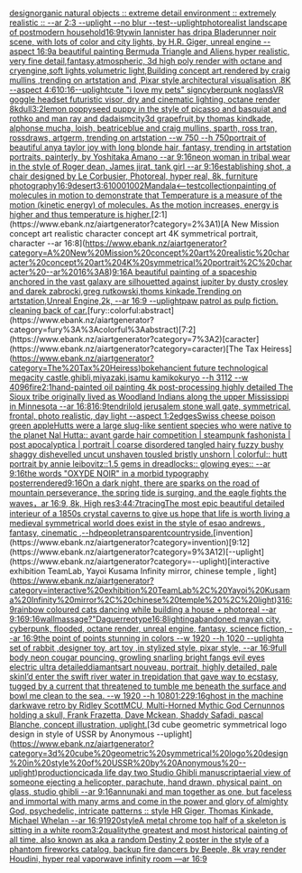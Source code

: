[design](https://www.ebank.nz/aiartgenerator?category=design)[organic natural objects :: extreme detail environment :: extremely realistic :: --ar 2:3 --uplight --no blur --test](https://www.ebank.nz/aiartgenerator?category=organic%20natural%20objects%20%3A%3A%20extreme%20detail%20environment%20%3A%3A%20extremely%20realistic%20%3A%3A%20--ar%202%3A3%20--uplight%20--no%20blur%20--test)[--uplight](https://www.ebank.nz/aiartgenerator?category=--uplight)[photorealist landscape of postmodern household](https://www.ebank.nz/aiartgenerator?category=photorealist%20landscape%20of%20postmodern%20household)[16:9](https://www.ebank.nz/aiartgenerator?category=16%3A9)[tywin lannister has drip](https://www.ebank.nz/aiartgenerator?category=tywin%20lannister%20has%20drip)[a Bladerunner noir scene, with lots of color and city lights, by H.R. Giger, unreal engine --aspect 16:9](https://www.ebank.nz/aiartgenerator?category=a%20Bladerunner%20noir%20scene%2C%20with%20lots%20of%20color%20and%20city%20lights%2C%20by%20H.R.%20Giger%2C%20unreal%20engine%20--aspect%2016%3A9)[a beautiful painting Bermuda Triangle and Aliens,hyper realistic, very fine detail,fantasy,atmospheric, 3d high poly render with octane and cryengine,soft lights,volumetric light,Building concept art,rendered by craig mullins ,trending on artstation and ,Pixar style,architectural visualisation ,8K --aspect 4:6](https://www.ebank.nz/aiartgenerator?category=a%20beautiful%20painting%20Bermuda%20Triangle%20and%20Aliens%2Chyper%20realistic%2C%20very%20fine%20detail%2Cfantasy%2Catmospheric%2C%203d%20high%20poly%20render%20with%20octane%20and%20cryengine%2Csoft%20lights%2Cvolumetric%20light%2CBuilding%20concept%20art%2Crendered%20by%20craig%20mullins%20%2Ctrending%20on%20artstation%20and%20%2CPixar%20style%2Carchitectural%20visualisation%20%2C8K%20--aspect%204%3A6)[10:16](https://www.ebank.nz/aiartgenerator?category=10%3A16)[--uplight](https://www.ebank.nz/aiartgenerator?category=--uplight)[cute "i love my pets" sign](https://www.ebank.nz/aiartgenerator?category=cute%20%22i%20love%20my%20pets%22%20sign)[cyberpunk no](https://www.ebank.nz/aiartgenerator?category=cyberpunk%20no)[glass](https://www.ebank.nz/aiartgenerator?category=glass)[VR goggle headset futuristic visor, dry and cinematic lighting, octane render 8k](https://www.ebank.nz/aiartgenerator?category=VR%20goggle%20headset%20futuristic%20visor%2C%20dry%20and%20cinematic%20lighting%2C%20octane%20render%208k)[dull](https://www.ebank.nz/aiartgenerator?category=dull)[3:2](https://www.ebank.nz/aiartgenerator?category=3%3A2)[lemon poppyseed puppy in the style of picasso and basquiat and rothko and man ray and dadaism](https://www.ebank.nz/aiartgenerator?category=lemon%20poppyseed%20puppy%20in%20the%20style%20of%20picasso%20and%20basquiat%20and%20rothko%20and%20man%20ray%20and%20dadaism)[city](https://www.ebank.nz/aiartgenerator?category=city)[3d grapefruit,by thomas kindkade, alphonse mucha, loish, beatriceblue and craig mullins, sparth, ross tran, rossdraws, artgerm, trending on artstation --w 750 --h 750](https://www.ebank.nz/aiartgenerator?category=3d%20grapefruit%2Cby%20thomas%20kindkade%2C%20alphonse%20mucha%2C%20loish%2C%20beatriceblue%20and%20craig%20mullins%2C%20sparth%2C%20ross%20tran%2C%20rossdraws%2C%20artgerm%2C%20trending%20on%20artstation%20--w%20750%20--h%20750)[portrait of beautiful anya taylor joy with long blonde hair, fantasy, trending in artstation portraits, painterly, by Yoshitaka Amano --ar 9:16](https://www.ebank.nz/aiartgenerator?category=portrait%20of%20beautiful%20anya%20taylor%20joy%20with%20long%20blonde%20hair%2C%20fantasy%2C%20trending%20in%20artstation%20portraits%2C%20painterly%2C%20by%20Yoshitaka%20Amano%20--ar%209%3A16)[neon woman in tribal wear in the style of Roger dean, James jirat, tank girl  --ar 9:16](https://www.ebank.nz/aiartgenerator?category=neon%20woman%20in%20tribal%20wear%20in%20the%20style%20of%20Roger%20dean%2C%20James%20jirat%2C%20tank%20girl%20%20--ar%209%3A16)[](https://www.ebank.nz/aiartgenerator?category=)[establishing shot, a chair designed by Le Corbusier, Photoreal, hyper real, 8k, furniture photography](https://www.ebank.nz/aiartgenerator?category=establishing%20shot%2C%20a%20chair%20designed%20by%20Le%20Corbusier%2C%20Photoreal%2C%20hyper%20real%2C%208k%2C%20furniture%20photography)[16:9](https://www.ebank.nz/aiartgenerator?category=16%3A9)[desert](https://www.ebank.nz/aiartgenerator?category=desert)[3:6](https://www.ebank.nz/aiartgenerator?category=3%3A6)[1000100](https://www.ebank.nz/aiartgenerator?category=1000100)[2](https://www.ebank.nz/aiartgenerator?category=2)[Mandala](https://www.ebank.nz/aiartgenerator?category=Mandala)[<--test](https://www.ebank.nz/aiartgenerator?category=%3C--test)[collection](https://www.ebank.nz/aiartgenerator?category=collection)[painting of molecules in motion to demonstrate that Temperature is a measure of the motion (kinetic energy) of molecules. As the motion increases, energy is higher and thus temperature is higher.](https://www.ebank.nz/aiartgenerator?category=painting%20of%20molecules%20in%20motion%20to%20demonstrate%20that%20Temperature%20is%20a%20measure%20of%20the%20motion%20%28kinetic%20energy%29%20of%20molecules.%20As%20the%20motion%20increases%2C%20energy%20is%20higher%20and%20thus%20temperature%20is%20higher.)[2:1](https://www.ebank.nz/aiartgenerator?category=2%3A1)[A New Mission concept art realistic character concept art 4K symmetrical portrait, character --ar 16:8](https://www.ebank.nz/aiartgenerator?category=A%20New%20Mission%20concept%20art%20realistic%20character%20concept%20art%204K%20symmetrical%20portrait%2C%20character%20--ar%2016%3A8)[9:16](https://www.ebank.nz/aiartgenerator?category=9%3A16)[A beautiful painting of a spaceship anchored in the vast galaxy are silhouetted against jupiter by dusty crosley and darek zabrocki,greg rutkowski,thoms kinkade,Trending on artstation,Unreal Engine,2k, --ar 16:9 --uplight](https://www.ebank.nz/aiartgenerator?category=A%20beautiful%20painting%20of%20a%20spaceship%20anchored%20in%20the%20vast%20galaxy%20are%20silhouetted%20against%20jupiter%20by%20dusty%20crosley%20and%20darek%20zabrocki%2Cgreg%20rutkowski%2Cthoms%20kinkade%2CTrending%20on%20artstation%2CUnreal%C2%A0Engine%2C2k%2C%20--ar%2016%3A9%20--uplight)[paw patrol as pulp fiction. cleaning back of car.](https://www.ebank.nz/aiartgenerator?category=paw%20patrol%20as%20pulp%20fiction.%20cleaning%20back%20of%20car.)[fury::colorful:abstract](https://www.ebank.nz/aiartgenerator?category=fury%3A%3Acolorful%3Aabstract)[7:2](https://www.ebank.nz/aiartgenerator?category=7%3A2)[caracter](https://www.ebank.nz/aiartgenerator?category=caracter)[The Tax Heiress](https://www.ebank.nz/aiartgenerator?category=The%20Tax%20Heiress)[bokeh](https://www.ebank.nz/aiartgenerator?category=bokeh)[ancient future technological megacity castle,ghibli,miyazaki,isamu kamikokuryo  --h 3112  --w 4096](https://www.ebank.nz/aiartgenerator?category=ancient%20future%20technological%20megacity%20castle%2Cghibli%2Cmiyazaki%2Cisamu%20kamikokuryo%20%20--h%203112%20%20--w%204096)[fire](https://www.ebank.nz/aiartgenerator?category=fire)[2:1](https://www.ebank.nz/aiartgenerator?category=2%3A1)[hand-painted oil painting 4k post-processing highly detailed The Sioux tribe originally lived as Woodland Indians along the upper Mississippi in Minnesota --ar 16:8](https://www.ebank.nz/aiartgenerator?category=hand-painted%20oil%20painting%204k%20post-processing%20highly%20detailed%20The%20Sioux%20tribe%20originally%20lived%20as%20Woodland%20Indians%20along%20the%20upper%20Mississippi%20in%20Minnesota%20--ar%2016%3A8)[16:9](https://www.ebank.nz/aiartgenerator?category=16%3A9)[tendril](https://www.ebank.nz/aiartgenerator?category=tendril)[old jerusalem stone wall gate, symmetrical, frontal, photo realistic, day light --aspect 1:2](https://www.ebank.nz/aiartgenerator?category=old%20jerusalem%20stone%20wall%20gate%2C%20symmetrical%2C%20frontal%2C%20photo%20realistic%2C%20day%20light%20--aspect%201%3A2)[edges](https://www.ebank.nz/aiartgenerator?category=edges)[Swiss cheese poison green apple](https://www.ebank.nz/aiartgenerator?category=Swiss%20cheese%20poison%20green%20apple)[Hutts were a large slug-like sentient species who were native to the planet Nal Hutta:: avant garde hair competition | steampunk fashonista | post apocalyptica | portrait | coarse disordered tangled hairy fuzzy bushy shaggy dishevelled uncut unshaven tousled bristly unshorn | colorful:: hutt portrait by annie leibovitz::1.5 gems in dreadlocks:: glowing eyes::  --ar 9:16](https://www.ebank.nz/aiartgenerator?category=Hutts%20were%20a%20large%20slug-like%20sentient%20species%20who%20were%20native%20to%20the%20planet%20Nal%20Hutta%3A%3A%20avant%20garde%20hair%20competition%20%7C%20steampunk%20fashonista%20%7C%20post%20apocalyptica%20%7C%20portrait%20%7C%20coarse%20disordered%20tangled%20hairy%20fuzzy%20bushy%20shaggy%20dishevelled%20uncut%20unshaven%20tousled%20bristly%20unshorn%20%7C%20colorful%3A%3A%20hutt%20portrait%20by%20annie%20leibovitz%3A%3A1.5%20gems%20in%20dreadlocks%3A%3A%20glowing%20eyes%3A%3A%20%20--ar%209%3A16)[the words "OXYDE NOIR" in a morbid typography poster](https://www.ebank.nz/aiartgenerator?category=the%20words%20%22OXYDE%20NOIR%22%20in%20a%20morbid%20typography%20poster)[rendered](https://www.ebank.nz/aiartgenerator?category=rendered)[9:16](https://www.ebank.nz/aiartgenerator?category=9%3A16)[On a dark night, there are sparks on the road of mountain perseverance, the spring tide is surging, and the eagle fights the waves，ar 16:9, 8k, High res](https://www.ebank.nz/aiartgenerator?category=On%20a%20dark%20night%2C%20there%20are%20sparks%20on%20the%20road%20of%20mountain%20perseverance%2C%20the%20spring%20tide%20is%20surging%2C%20and%20the%20eagle%20fights%20the%20waves%EF%BC%8Car%2016%3A9%2C%208k%2C%20High%20res)[3:4](https://www.ebank.nz/aiartgenerator?category=3%3A4)[4:7](https://www.ebank.nz/aiartgenerator?category=4%3A7)[tracing](https://www.ebank.nz/aiartgenerator?category=tracing)[The most epic beautiful detailed interieur of a 1850s crystal caverns to give us hope that life is worth living a medieval symmetrical world does exist in the style of esao andrews , fantasy, cinematic ,--hd](https://www.ebank.nz/aiartgenerator?category=The%20most%20epic%20beautiful%20detailed%20interieur%20of%20a%201850s%20crystal%20caverns%20to%20give%20us%20hope%20that%20life%20is%20worth%20living%20a%20medieval%20symmetrical%20world%20does%20exist%20in%20the%20style%20of%20esao%20andrews%20%2C%20fantasy%2C%20cinematic%20%2C--hd)[people](https://www.ebank.nz/aiartgenerator?category=people)[](https://www.ebank.nz/aiartgenerator?category=)[transparent](https://www.ebank.nz/aiartgenerator?category=transparent)[countryside.](https://www.ebank.nz/aiartgenerator?category=countryside.)[invention](https://www.ebank.nz/aiartgenerator?category=invention)[9:12](https://www.ebank.nz/aiartgenerator?category=9%3A12)[--uplight](https://www.ebank.nz/aiartgenerator?category=--uplight)[interactive exhibition TeamLab, Yayoi Kusama Infinity mirror, chinese temple , light](https://www.ebank.nz/aiartgenerator?category=interactive%20exhibition%20TeamLab%2C%20Yayoi%20Kusama%20Infinity%20mirror%2C%20chinese%20temple%20%2C%20light)[3](https://www.ebank.nz/aiartgenerator?category=3)[16:9](https://www.ebank.nz/aiartgenerator?category=16%3A9)[rainbow coloured cats dancing while building a house + photoreal --ar 9:16](https://www.ebank.nz/aiartgenerator?category=rainbow%20coloured%20cats%20dancing%20while%20building%20a%20house%20%2B%20photoreal%20--ar%209%3A16)[9:16](https://www.ebank.nz/aiartgenerator?category=9%3A16)[wall](https://www.ebank.nz/aiartgenerator?category=wall)[massage?"](https://www.ebank.nz/aiartgenerator?category=massage%3F%22)[Daguerreotype](https://www.ebank.nz/aiartgenerator?category=Daguerreotype)[16:8](https://www.ebank.nz/aiartgenerator?category=16%3A8)[lighting](https://www.ebank.nz/aiartgenerator?category=lighting)[abandoned mayan city, cyberpunk, flooded, octane render, unreal engine, fantasy, science fiction, --ar 16:9](https://www.ebank.nz/aiartgenerator?category=abandoned%20mayan%20city%2C%20cyberpunk%2C%20flooded%2C%20octane%20render%2C%20unreal%20engine%2C%20fantasy%2C%20science%20fiction%2C%20--ar%2016%3A9)[the point of points stunning in colors --w 1920 --h 1020 --uplight](https://www.ebank.nz/aiartgenerator?category=the%20point%20of%20points%20stunning%20in%20colors%20--w%201920%20--h%201020%20--uplight)[a set of rabbit ,designer toy, art toy ,in stylized style, pixar style, --ar 16:9](https://www.ebank.nz/aiartgenerator?category=a%20set%20of%20rabbit%20%2Cdesigner%20toy%2C%20art%20toy%20%2Cin%20stylized%20style%2C%20pixar%20style%2C%20--ar%2016%3A9)[full body neon cougar pouncing, growling snarling bright fangs evil eyes electric ultra detailed](https://www.ebank.nz/aiartgenerator?category=full%20body%20neon%20cougar%20pouncing%2C%20growling%20snarling%20bright%20fangs%20evil%20eyes%20electric%20ultra%20detailed)[diamants](https://www.ebank.nz/aiartgenerator?category=diamants)[art nouveau, portrait, highly detailed, pale skin](https://www.ebank.nz/aiartgenerator?category=art%20nouveau%2C%20portrait%2C%20highly%20detailed%2C%20pale%20skin)[I’d enter the swift river water in trepidation that gave way to ecstasy, tugged by a current that threatened to tumble me beneath the surface and bowl me clean to the sea. --w 1920 --h 1080](https://www.ebank.nz/aiartgenerator?category=I%E2%80%99d%20enter%20the%20swift%20river%20water%20in%20trepidation%20that%20gave%20way%20to%20ecstasy%2C%20tugged%20by%20a%20current%20that%20threatened%20to%20tumble%20me%20beneath%20the%20surface%20and%20bowl%20me%20clean%20to%20the%20sea.%20--w%201920%20--h%201080)[1:2](https://www.ebank.nz/aiartgenerator?category=1%3A2)[2](https://www.ebank.nz/aiartgenerator?category=2)[9:16](https://www.ebank.nz/aiartgenerator?category=9%3A16)[ghost in the machine darkwave retro by Ridley Scott](https://www.ebank.nz/aiartgenerator?category=ghost%20in%20the%20machine%20darkwave%20retro%20by%20Ridley%20Scott)[MCU, Multi-Horned Mythic God Cernunnos holding a skull, Frank Frazetta, Dave Mckean, Shaddy Safadi, pascal Blanche, concept illustration, uplight.](https://www.ebank.nz/aiartgenerator?category=MCU%2C%20Multi-Horned%20Mythic%20God%20Cernunnos%20holding%20a%20skull%2C%20Frank%20Frazetta%2C%20Dave%20Mckean%2C%20Shaddy%20Safadi%2C%20pascal%20Blanche%2C%20concept%20illustration%2C%20uplight.)[3d cube geometric symmetrical logo design in style of USSR by Anonymous --uplight](https://www.ebank.nz/aiartgenerator?category=3d%20cube%20geometric%20symmetrical%20logo%20design%20in%20style%20of%20USSR%20by%20Anonymous%20--uplight)[production](https://www.ebank.nz/aiartgenerator?category=production)[cicada life day two Studio Ghibli manuscript](https://www.ebank.nz/aiartgenerator?category=cicada%20life%20day%20two%20Studio%20Ghibli%20manuscript)[aerial view of someone ejecting a helicopter, parachute, hand drawn, physical paint, on glass, studio ghibli --ar 9:16](https://www.ebank.nz/aiartgenerator?category=aerial%20view%20of%20someone%20ejecting%20a%20helicopter%2C%20parachute%2C%20hand%20drawn%2C%20physical%20paint%2C%20on%20glass%2C%20studio%20ghibli%20--ar%209%3A16)[annunaki and man together as one, but faceless and immortal with many arms and come in the power and glory of almighty God, psychedelic, intricate patterns :: style HR Giger, Thomas Kinkade, Michael Whelan --ar 16:9](https://www.ebank.nz/aiartgenerator?category=annunaki%20and%20man%20together%20as%20one%2C%20but%20faceless%20and%20immortal%20with%20many%20arms%20and%20come%20in%20the%20power%20and%20glory%20of%20almighty%20God%2C%20psychedelic%2C%20intricate%20patterns%20%3A%3A%20style%20HR%20Giger%2C%20Thomas%20Kinkade%2C%20Michael%20Whelan%20--ar%2016%3A9)[1920](https://www.ebank.nz/aiartgenerator?category=1920)[style](https://www.ebank.nz/aiartgenerator?category=style)[A metal chrome top half of a skeleton is sitting in a white room](https://www.ebank.nz/aiartgenerator?category=A%20metal%20chrome%20top%20half%20of%20a%20skeleton%20is%20sitting%20in%20a%20white%20room)[3:2](https://www.ebank.nz/aiartgenerator?category=3%3A2)[quality](https://www.ebank.nz/aiartgenerator?category=quality)[the greatest and most historical painting of all time, also known as aka a random Destiny 2 poster in the style of a phantom fireworks catalog, backup fire dancers by Beeple, 8k vray render Houdini, hyper real vaporwave infinity room —ar 16:9](https://www.ebank.nz/aiartgenerator?category=the%20greatest%20and%20most%20historical%20painting%20of%20all%20time%2C%20also%20known%20as%20aka%20a%20random%20Destiny%202%20poster%20in%20the%20style%20of%20a%20phantom%20fireworks%20catalog%2C%20backup%20fire%20dancers%20by%20Beeple%2C%208k%20vray%20render%20Houdini%2C%20hyper%20real%20vaporwave%20infinity%20room%20%E2%80%94ar%2016%3A9)